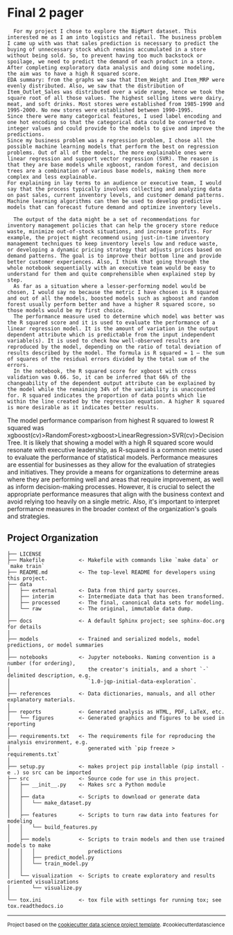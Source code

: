Final 2 pager
==============================
      For my project I chose to explore the BigMart dataset. This interested me as I am into logistics and retail. The business problem I came up with was that sales prediction is necessary to predict the buying of unnecessary stock which remains accumulated in a store without being sold. So, to prevent having too much backstock or spoilage, we need to predict the demand of each product in a store. After completing exploratory data analysis and doing some modeling, the aim was to have a high R squared score.
	EDA summary: from the graphs we saw that Item_Weight and Item_MRP were evenly distributed. Also, we saw that the distribution of Item_Outlet_Sales was distributed over a wide range, hence we took the square root of all those values. The highest selling items were dairy, meat, and soft drinks. Most stores were established from 1985-1990 and 1995-2000. No new stores were established between 1990-1995.
	Since there were many categorical features, I used label encoding and one hot encoding so that the categorical data could be converted to integer values and could provide to the models to give and improve the predictions.
	Since my business problem was a regression problem, I chose all the possible machine learning models that perform the best on regression problems. Out of all of the models, the more explainable ones were linear regression and support vector regression (SVR). The reason is that they are base models while xgboost, random forest, and decision trees are a combination of various base models, making them more complex and less explainable.
	For explaining in lay terms to an audience or executive team, I would say that the process typically involves collecting and analyzing data on past sales, current inventory levels, and customer demand patterns. Machine learning algorithms can then be used to develop predictive models that can forecast future demand and optimize inventory levels.

      The output of the data might be a set of recommendations for inventory management policies that can help the grocery store reduce waste, minimize out-of-stock situations, and increase profits. For example, the project might recommend using just-in-time inventory management techniques to keep inventory levels low and reduce waste, or developing a dynamic pricing strategy that adjusts prices based on demand patterns. The goal is to improve their bottom line and provide better customer experiences. Also, I think that going through the whole notebook sequentially with an executive team would be easy to understand for them and quite comprehensible when explained step by step.
      As far as a situation where a lesser-performing model would be chosen, I would say no because the metric I have chosen is R squared and out of all the models, boosted models such as xgboost and random forest usually perform better and have a higher R squared score, so those models would be my first choice.
      The performance measure used to determine which model was better was the R squared score and it is used to evaluate the performance of a linear regression model. It is the amount of variation in the output dependent attribute which is predictable from the input independent variable(s). It is used to check how well-observed results are reproduced by the model, depending on the ratio of total deviation of results described by the model. The formula is R squared = 1 – the sum of squares of the residual errors divided by the total sum of the errors.
      In the notebook, the R squared score for xgboost with cross validation was 0.66. So, it can be inferred that 66% of the changeability of the dependent output attribute can be explained by the model while the remaining 34% of the variability is unaccounted for. R squared indicates the proportion of data points which lie within the line created by the regression equation. A higher R squared is more desirable as it indicates better results. 
The model performance comparison from highest R squared to lowest R squared was xgboost(cv)>RandomForest>xgboost>LinearRegression>SVR(cv)>DecisionTree.
      It is likely that showing a model with a high R squared score would resonate with executive leadership, as R-squared is a common metric used to evaluate the performance of statistical models. Performance measures are essential for businesses as they allow for the evaluation of strategies and initiatives. They provide a means for organizations to determine areas where they are performing well and areas that require improvement, as well as inform decision-making processes. However, it is crucial to select the appropriate performance measures that align with the business context and avoid relying too heavily on a single metric. Also, it's important to interpret performance measures in the broader context of the organization's goals and strategies.




Project Organization
------------

    ├── LICENSE
    ├── Makefile           <- Makefile with commands like `make data` or `make train`
    ├── README.md          <- The top-level README for developers using this project.
    ├── data
    │   ├── external       <- Data from third party sources.
    │   ├── interim        <- Intermediate data that has been transformed.
    │   ├── processed      <- The final, canonical data sets for modeling.
    │   └── raw            <- The original, immutable data dump.
    │
    ├── docs               <- A default Sphinx project; see sphinx-doc.org for details
    │
    ├── models             <- Trained and serialized models, model predictions, or model summaries
    │
    ├── notebooks          <- Jupyter notebooks. Naming convention is a number (for ordering),
    │                         the creator's initials, and a short `-` delimited description, e.g.
    │                         `1.0-jqp-initial-data-exploration`.
    │
    ├── references         <- Data dictionaries, manuals, and all other explanatory materials.
    │
    ├── reports            <- Generated analysis as HTML, PDF, LaTeX, etc.
    │   └── figures        <- Generated graphics and figures to be used in reporting
    │
    ├── requirements.txt   <- The requirements file for reproducing the analysis environment, e.g.
    │                         generated with `pip freeze > requirements.txt`
    │
    ├── setup.py           <- makes project pip installable (pip install -e .) so src can be imported
    ├── src                <- Source code for use in this project.
    │   ├── __init__.py    <- Makes src a Python module
    │   │
    │   ├── data           <- Scripts to download or generate data
    │   │   └── make_dataset.py
    │   │
    │   ├── features       <- Scripts to turn raw data into features for modeling
    │   │   └── build_features.py
    │   │
    │   ├── models         <- Scripts to train models and then use trained models to make
    │   │   │                 predictions
    │   │   ├── predict_model.py
    │   │   └── train_model.py
    │   │
    │   └── visualization  <- Scripts to create exploratory and results oriented visualizations
    │       └── visualize.py
    │
    └── tox.ini            <- tox file with settings for running tox; see tox.readthedocs.io


--------

<p><small>Project based on the <a target="_blank" href="https://drivendata.github.io/cookiecutter-data-science/">cookiecutter data science project template</a>. #cookiecutterdatascience</small></p>
